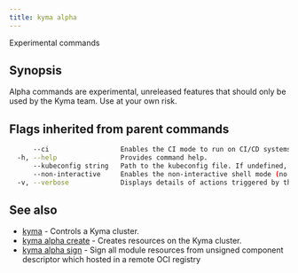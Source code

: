 ```yaml
---
title: kyma alpha
---
```


Experimental commands

## Synopsis

Alpha commands are experimental, unreleased features that should only be used by the Kyma team. Use at your own risk.


## Flags inherited from parent commands

```bash
      --ci                  Enables the CI mode to run on CI/CD systems. It avoids any user interaction (such as no dialog prompts) and ensures that logs are formatted properly in log files (such as no spinners for CLI steps).
  -h, --help                Provides command help.
      --kubeconfig string   Path to the kubeconfig file. If undefined, Kyma CLI uses the KUBECONFIG environment variable, or falls back "/$HOME/.kube/config".
      --non-interactive     Enables the non-interactive shell mode (no colorized output, no spinner)
  -v, --verbose             Displays details of actions triggered by the command.
```

## See also

* [kyma](kyma.md)	 - Controls a Kyma cluster.
* [kyma alpha create](kyma_alpha_create.md)	 - Creates resources on the Kyma cluster.
* [kyma alpha sign](kyma_alpha_sign.md)	 - Sign all module resources from unsigned component descriptor which hosted in a remote OCI registry

